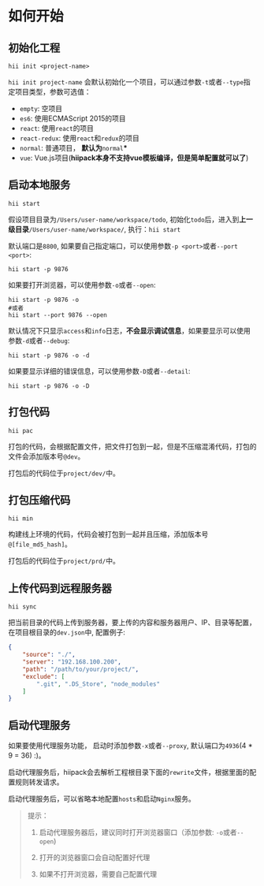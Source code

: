 # 如何开始

## 初始化工程

```
hii init <project-name>
```

`hii init project-name` 会默认初始化一个项目，可以通过参数`-t`或者`--type`指定项目类型，参数可选值：

* `empty`: 空项目 
* `es6`: 使用ECMAScript 2015的项目
* `react`: 使用`react`的项目
* `react-redux`: 使用`react`和`redux`的项目
* `normal`: 普通项目， **默认为**`normal`**\*** 
* `vue`: Vue.js项目\(**hiipack本身不支持vue模板编译，但是简单配置就可以了**\)

## 启动本地服务

```
hii start
```

假设项目目录为`/Users/user-name/workspace/todo`, 初始化`todo`后，进入到**上一级目录**`/Users/user-name/workspace/`, 执行：`hii start`

默认端口是`8800`, 如果要自己指定端口，可以使用参数`-p <port>`或者`--port <port>`:

```
hii start -p 9876
```

如果要打开浏览器，可以使用参数`-o`或者`--open`:

```
hii start -p 9876 -o
#或者
hii start --port 9876 --open
```

默认情况下只显示`access`和`info`日志，**不会显示调试信息**，如果要显示可以使用参数`-d`或者`--debug`:

```
hii start -p 9876 -o -d
```

如果要显示详细的错误信息，可以使用参数`-D`或者`--detail`:

```
hii start -p 9876 -o -D
```


## 打包代码

```
hii pac
```

打包的代码，会根据配置文件，把文件打包到一起，但是不压缩混淆代码，打包的文件会添加版本号`@dev`。

打包后的代码位于`project/dev/`中。

## 打包压缩代码

```
hii min
```

构建线上环境的代码，代码会被打包到一起并且压缩，添加版本号`@[file_md5_hash]`。

打包后的代码位于`project/prd/`中。

## 上传代码到远程服务器

```
hii sync
```

把当前目录的代码上传到服务器，要上传的内容和服务器用户、IP、目录等配置，在项目根目录的`dev.json`中, 配置例子:

```json
{ 
    "source": "./", 
    "server": "192.168.100.200", 
    "path": "/path/to/your/project/", 
    "exclude": [
        ".git", ".DS_Store", "node_modules"
    ]
}
```

## 启动代理服务

如果要使用代理服务功能， 启动时添加参数`-x`或者`--proxy`, 默认端口为`4936`\(4 \* 9 = 36\) :\)。

启动代理服务后，hiipack会去解析工程根目录下面的`rewrite`文件，根据里面的配置规则转发请求。

启动代理服务后，可以省略本地配置`hosts`和启动`Nginx`服务。

> 提示：
> 
> 1. 启动代理服务器后，建议同时打开浏览器窗口（添加参数: `-o`或者`--open`\)
> 
> 2. 打开的浏览器窗口会自动配置好代理
> 
> 3. 如果不打开浏览器，需要自己配置代理

